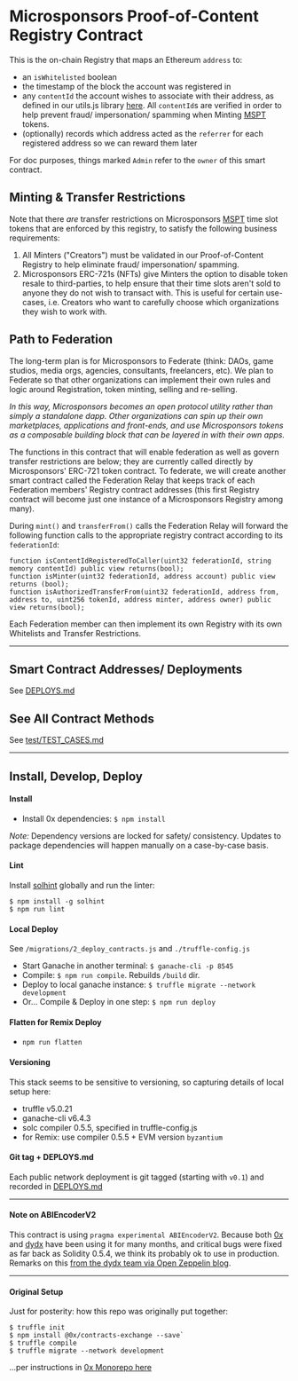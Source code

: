 # Microsponsors Proof-of-Content Registry Contract

This is the on-chain Registry that maps an Ethereum `address` to:
- an `isWhitelisted` boolean
- the timestamp of the block the account was registered in
- any `contentId` the account wishes to associate with their address, as defined in our utils.js library [here](https://github.com/microsponsors/utils.js#contentid). All `contentId`s are verified in order to help prevent fraud/ impersonation/ spamming when Minting [MSPT](https://github.com/microsponsors/erc-721) tokens.
- (optionally) records which address acted as the `referrer` for each registered address so we can reward them later

For doc purposes, things marked `Admin` refer to the `owner` of this smart contract.

## Minting & Transfer Restrictions
Note that there *are* transfer restrictions on Microsponsors [MSPT](https://github.com/microsponsors/erc-721) time slot tokens that are enforced by this registry, to satisfy the following business requirements:

1. All Minters ("Creators") must be validated in our Proof-of-Content Registry to help eliminate fraud/ impersonation/ spamming.
2. Microsponsors ERC-721s (NFTs) give Minters the option to disable token resale to third-parties, to help ensure that their time slots aren't sold to anyone they do not wish to transact with. This is useful for certain use-cases, i.e. Creators who want to carefully choose which organizations they wish to work with.

## Path to Federation
The long-term plan is for Microsponsors to Federate (think: DAOs, game studios, media orgs, agencies, consultants, freelancers, etc). We plan to Federate so that other organizations can implement their own rules and logic around Registration, token minting, selling and re-selling.

_In this way, Microsponsors becomes an open protocol utility rather than simply a standalone dapp. Other organizations can spin up their own marketplaces, applications and front-ends, and use Microsponsors tokens as a composable building block that can be layered in with their own apps._

The functions in this contract that will enable federation as well as govern transfer restrictions are below; they are currently called directly by Microsponsors' ERC-721 token contract. To federate, we will create another smart contract called the Federation Relay that keeps track of each Federation members' Registry contract addresses (this first Registry contract will become just one instance of a Microsponsors Registry among many).

During `mint()` and `transferFrom()` calls the Federation Relay will forward the following function calls to the appropriate registry contract according to its `federationId`:

```
function isContentIdRegisteredToCaller(uint32 federationId, string memory contentId) public view returns(bool);
function isMinter(uint32 federationId, address account) public view returns (bool);
function isAuthorizedTransferFrom(uint32 federationId, address from, address to, uint256 tokenId, address minter, address owner) public view returns(bool);

```

Each Federation member can then implement its own Registry with its own Whitelists and Transfer Restrictions.

---

## Smart Contract Addresses/ Deployments
See [DEPLOYS.md](DEPLOYS.md)

## See All Contract Methods
See [test/TEST_CASES.md](test/TEST_CASES.md)

---

## Install, Develop, Deploy

#### Install
* Install 0x dependencies: `$ npm install`

_Note:_ Dependency versions are locked for safety/ consistency. Updates to package dependencies will happen manually on a case-by-case basis.

#### Lint
Install [solhint](https://www.npmjs.com/package/solhint) globally and run the linter:
```
$ npm install -g solhint
$ npm run lint
```

#### Local Deploy
See `/migrations/2_deploy_contracts.js` and `./truffle-config.js`

* Start Ganache in another terminal: `$ ganache-cli -p 8545`
* Compile: `$ npm run compile`. Rebuilds `/build` dir.
* Deploy to local ganache instance: `$ truffle migrate --network development `
* Or... Compile & Deploy in one step: `$ npm run deploy`

#### Flatten for Remix Deploy
* `npm run flatten`

#### Versioning
This stack seems to be sensitive to versioning, so capturing details of local setup here:

* truffle v5.0.21
* ganache-cli v6.4.3
* solc compiler 0.5.5, specified in truffle-config.js
* for Remix: use compiler 0.5.5 + EVM version `byzantium`

#### Git tag + DEPLOYS.md
Each public network deployment is git tagged (starting with `v0.1`) and recorded in [DEPLOYS.md](DEPLOYS.md)

---

#### Note on ABIEncoderV2
This contract is using `pragma experimental ABIEncoderV2`. Because both [0x](https://0x.org) and [dydx](https://dydx.exchange/) have been using it for many months, and critical bugs were fixed as far back as Solidity 0.5.4, we think its probably ok to use in production. Remarks on this [from the dydx team via Open Zeppelin blog](https://blog.openzeppelin.com/solo-margin-protocol-audit-30ac2aaf6b10/).

---

#### Original Setup
Just for posterity: how this repo was originally put together:
```
$ truffle init
$ npm install @0x/contracts-exchange --save`
$ truffle compile
$ truffle migrate --network development
```
...per instructions in [0x Monorepo here](https://github.com/0xProject/0x-monorepo/tree/development/contracts/exchange)




